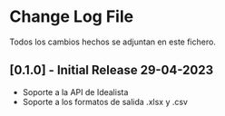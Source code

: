# Change Log File
Todos los cambios hechos se adjuntan en este fichero.

## [0.1.0] - Initial Release 29-04-2023
- Soporte a la API de Idealista
- Soporte a los formatos de salida .xlsx y .csv